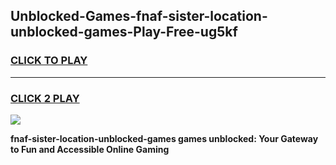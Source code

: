
## Unblocked-Games-fnaf-sister-location-unblocked-games-Play-Free-ug5kf
<h3>
<a href="https://premium76.site?title=fnaf-sister-location-unblocked-games&ref=20M">CLICK TO PLAY</a></h3>
<hr>

<h3>
<a href="https://premium76.site?title=fnaf-sister-location-unblocked-games&ref=20M">CLICK 2 PLAY</a>
  
</h3>

<a href="https://premium76.site?title=fnaf-sister-location-unblocked-games&ref=19M"><img src="https://clearcache.store/games.png"></a>


**fnaf-sister-location-unblocked-games games unblocked: Your Gateway to Fun and Accessible Online Gaming**
